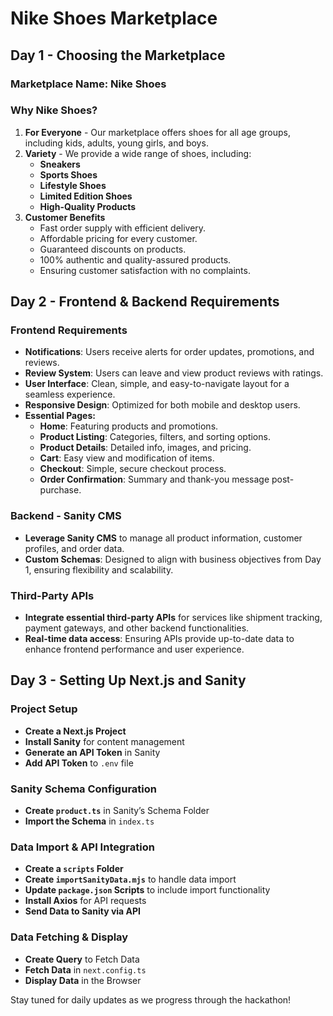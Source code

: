 # Nike Shoes Marketplace

## Day 1 - Choosing the Marketplace

### Marketplace Name: **Nike Shoes**

### Why Nike Shoes?
1. **For Everyone** - Our marketplace offers shoes for all age groups, including kids, adults, young girls, and boys.
2. **Variety** - We provide a wide range of shoes, including:
   - **Sneakers**
   - **Sports Shoes**
   - **Lifestyle Shoes**
   - **Limited Edition Shoes**
   - **High-Quality Products**
3. **Customer Benefits**
   - Fast order supply with efficient delivery.
   - Affordable pricing for every customer.
   - Guaranteed discounts on products.
   - 100% authentic and quality-assured products.
   - Ensuring customer satisfaction with no complaints.

## Day 2 - Frontend & Backend Requirements

### Frontend Requirements
- **Notifications**: Users receive alerts for order updates, promotions, and reviews.
- **Review System**: Users can leave and view product reviews with ratings.
- **User Interface**: Clean, simple, and easy-to-navigate layout for a seamless experience.
- **Responsive Design**: Optimized for both mobile and desktop users.
- **Essential Pages:**
  - **Home**: Featuring products and promotions.
  - **Product Listing**: Categories, filters, and sorting options.
  - **Product Details**: Detailed info, images, and pricing.
  - **Cart**: Easy view and modification of items.
  - **Checkout**: Simple, secure checkout process.
  - **Order Confirmation**: Summary and thank-you message post-purchase.

### Backend - Sanity CMS
- **Leverage Sanity CMS** to manage all product information, customer profiles, and order data.
- **Custom Schemas**: Designed to align with business objectives from Day 1, ensuring flexibility and scalability.

### Third-Party APIs
- **Integrate essential third-party APIs** for services like shipment tracking, payment gateways, and other backend functionalities.
- **Real-time data access**: Ensuring APIs provide up-to-date data to enhance frontend performance and user experience.

## Day 3 - Setting Up Next.js and Sanity

### Project Setup
- **Create a Next.js Project**
- **Install Sanity** for content management
- **Generate an API Token** in Sanity
- **Add API Token** to `.env` file

### Sanity Schema Configuration
- **Create `product.ts`** in Sanity’s Schema Folder
- **Import the Schema** in `index.ts`

### Data Import & API Integration
- **Create a `scripts` Folder**
- **Create `importSanityData.mjs`** to handle data import
- **Update `package.json` Scripts** to include import functionality
- **Install Axios** for API requests
- **Send Data to Sanity via API**

### Data Fetching & Display
- **Create Query** to Fetch Data
- **Fetch Data** in `next.config.ts`
- **Display Data** in the Browser

Stay tuned for daily updates as we progress through the hackathon!
